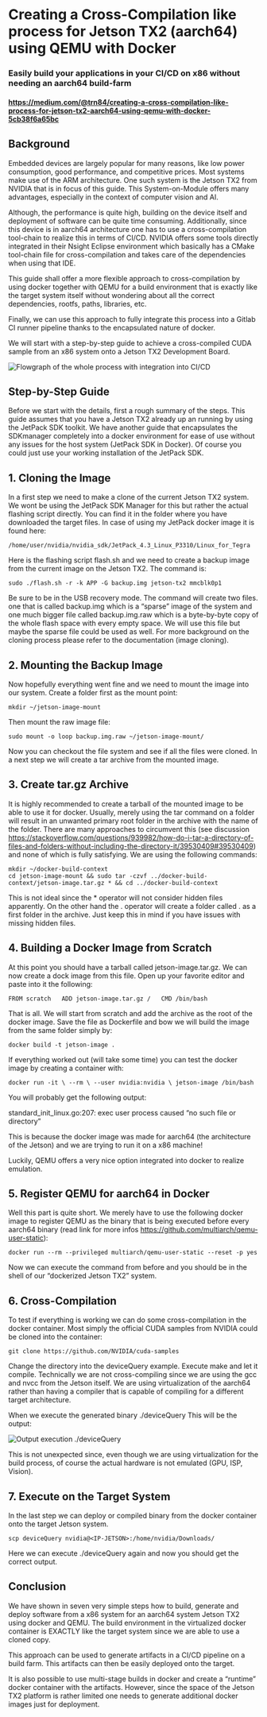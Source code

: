 # Creating a Cross-Compilation like process for Jetson TX2 (aarch64) using QEMU with Docker
### Easily build your applications in your CI/CD on x86 without needing an aarch64 build-farm
#### https://medium.com/@trn84/creating-a-cross-compilation-like-process-for-jetson-tx2-aarch64-using-qemu-with-docker-5cb38f6a65bc

## Background

Embedded devices are largely popular for many reasons, like low power consumption, good performance, and competitive prices. Most systems make use of the ARM architecture. One such system is the Jetson TX2 from NVIDIA that is in focus of this guide. This System-on-Module offers many advantages, especially in the context of computer vision and AI.

Although, the performance is quite high, building on the device itself and deployment of software can be quite time consuming. Additionally, since this device is in aarch64 architecture one has to use a cross-compilation tool-chain to realize this in terms of CI/CD. NVIDIA offers some tools directly integrated in their Nsight Eclipse environment which basically has a CMake tool-chain file for cross-compilation and takes care of the dependencies when using that IDE.

This guide shall offer a more flexible approach to cross-compilation by using docker together with QEMU for a build environment that is exactly like the target system itself without wondering about all the correct dependencies, rootfs, paths, libraries, etc.

Finally, we can use this approach to fully integrate this process into a Gitlab CI runner pipeline thanks to the encapsulated nature of docker.

We will start with a step-by-step guide to achieve a cross-compiled CUDA sample from an x86 system onto a Jetson TX2 Development Board.

![Flowgraph of the whole process with integration into CI/CD](https://raw.githubusercontent.com/trn84/docker-jetson-qemu/master/flowgraph.png)

## Step-by-Step Guide

Before we start with the details, first a rough summary of the steps. This guide assumes that you have a Jetson TX2 already up an running by using the JetPack SDK toolkit. We have another guide that encapsulates the SDKmanager completely into a docker environment for ease of use without any issues for the host system (JetPack SDK in Docker). Of course you could just use your working installation of the JetPack SDK.

## 1. Cloning the Image

In a first step we need to make a clone of the current Jetson TX2 system. We wont be using the JetPack SDK Manager for this but rather the actual flashing script directly. You can find it in the folder where you have downloaded the target files. In case of using my JetPack docker image it is found here:

`/home/user/nvidia/nvidia_sdk/JetPack_4.3_Linux_P3310/Linux_for_Tegra`

Here is the flashing script flash.sh and we need to create a backup image from the current image on the Jetson TX2. The command is:

`sudo ./flash.sh -r -k APP -G backup.img jetson-tx2 mmcblk0p1`

Be sure to be in the USB recovery mode. The command will create two files. one that is called backup.img which is a “sparse” image of the system and one much bigger file called backup.img.raw which is a byte-by-byte copy of the whole flash space with every empty space. We will use this file but maybe the sparse file could be used as well. For more background on the cloning process please refer to the documentation (image cloning).

## 2. Mounting the Backup Image

Now hopefully everything went fine and we need to mount the image into our system. Create a folder first as the mount point:

`mkdir ~/jetson-image-mount`

Then mount the raw image file:

`sudo mount -o loop backup.img.raw ~/jetson-image-mount/`

Now you can checkout the file system and see if all the files were cloned. In a next step we will create a tar archive from the mounted image.

## 3. Create tar.gz Archive

It is highly recommended to create a tarball of the mounted image to be able to use it for docker. Usually, merely using the tar command on a folder will result in an unwanted primary root folder in the archive with the name of the folder. There are many approaches to circumvent this (see discussion https://stackoverflow.com/questions/939982/how-do-i-tar-a-directory-of-files-and-folders-without-including-the-directory-it/39530409#39530409) and none of which is fully satisfying. We are using the following commands:

`mkdir ~/docker-build-context`  
`cd jetson-image-mount && sudo tar -czvf ../docker-build-context/jetson-image.tar.gz * && cd ../docker-build-context`

This is not ideal since the * operator will not consider hidden files apparently. On the other hand the . operator will create a folder called . as a first folder in the archive. Just keep this in mind if you have issues with missing hidden files.

## 4. Building a Docker Image from Scratch

At this point you should have a tarball called jetson-image.tar.gz. We can now create a dock image from this file. 
Open up your favorite editor and paste into it the following:

`FROM scratch  
ADD jetson-image.tar.gz /  
CMD /bin/bash`

That is all. We will start from scratch and add the archive as the root of the docker image. Save the file as Dockerfile and bow we will build the image from the same folder simply by:

`docker build -t jetson-image .`

If everything worked out (will take some time) you can test the docker image by creating a container with:

`docker run -it \
--rm \
--user nvidia:nvidia \
jetson-image /bin/bash`

You will probably get the following output:

standard_init_linux.go:207: exec user process caused “no such file or directory”

This is because the docker image was made for aarch64 (the architecture of the Jetson) and we are trying to run it on a x86 machine!

Luckily, QEMU offers a very nice option integrated into docker to realize emulation.

## 5. Register QEMU for aarch64 in Docker

Well this part is quite short. We merely have to use the following docker image to register QEMU as the binary that is being executed before every aarch64 binary (read link for more infos https://github.com/multiarch/qemu-user-static):

`docker run --rm --privileged multiarch/qemu-user-static --reset -p yes`

Now we can execute the command from before and you should be in the shell of our “dockerized Jetson TX2” system.

## 6. Cross-Compilation

To test if everything is working we can do some cross-compilation in the docker container. Most simply the official CUDA samples from NVIDIA could be cloned into the container:

`git clone https://github.com/NVIDIA/cuda-samples`

Change the directory into the deviceQuery example. Execute make and let it compile. Technically we are not cross-compiling since we are using the gcc and nvcc from the Jetson itself. We are using virtualization of the aarch64 rather than having a compiler that is capable of compiling for a different target architecture.

When we execute the generated binary ./deviceQuery This will be the output:

![Output execution ./deviceQuery](https://raw.githubusercontent.com/trn84/docker-jetson-qemu/master/deviceQuery.png)

This is not unexpected since, even though we are using virtualization for the build process, of course the actual hardware is not emulated (GPU, ISP, Vision).

## 7. Execute on the Target System

In the last step we can deploy or compiled binary from the docker container onto the target Jetson system.

`scp deviceQuery nvidia@<IP-JETSON>:/home/nvidia/Downloads/`

Here we can execute ./deviceQuery again and now you should get the correct output.

## Conclusion

We have shown in seven very simple steps how to build, generate and deploy software from a x86 system for an aarch64 system Jetson TX2 using docker and QEMU. The build environment in the virtualized docker container is EXACTLY like the target system since we are able to use a cloned copy.

This approach can be used to generate artifacts in a CI/CD pipeline on a build farm. This artifacts can then be easily deployed onto the target.

It is also possible to use multi-stage builds in docker and create a “runtime” docker container with the artifacts. However, since the space of the Jetson TX2 platform is rather limited one needs to generate additional docker images just for deployment.
